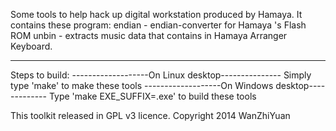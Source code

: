 Some tools to help hack up digital workstation produced by Hamaya.
It contains these program:
endian - endian-converter for Hamaya 's Flash ROM
unbin  - extracts music data that contains in Hamaya Arranger Keyboard.

------------------------------------------------------------------------
Steps to build:
-------------------On Linux desktop---------------
Simply type 'make' to make these tools
-------------------On Windows desktop-------------
Type 'make EXE_SUFFIX=.exe' to build these tools

This toolkit released in GPL v3 licence.
Copyright 2014 WanZhiYuan